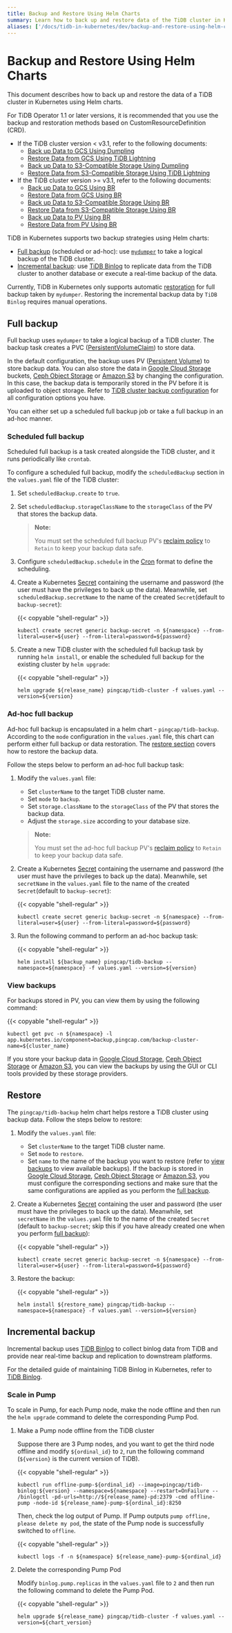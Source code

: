 ```yaml
---
title: Backup and Restore Using Helm Charts
summary: Learn how to back up and restore data of the TiDB cluster in Kubernetes using Helm charts.
aliases: ['/docs/tidb-in-kubernetes/dev/backup-and-restore-using-helm-charts/','/docs/dev/tidb-in-kubernetes/maintain/backup-and-restore/','/docs/v3.0/tidb-in-kubernetes/maintain/backup-and-restore/','/docs/v3.1/tidb-in-kubernetes/maintain/backup-and-restore/']
---
```


# Backup and Restore Using Helm Charts

This document describes how to back up and restore the data of a TiDB cluster in Kubernetes using Helm charts.

For TiDB Operator 1.1 or later versions, it is recommended that you use the backup and restoration methods based on CustomResourceDefinition (CRD).

+ If the TiDB cluster version < v3.1, refer to the following documents:
    - [Back up Data to GCS Using Dumpling](backup-to-gcs.md)
    - [Restore Data from GCS Using TiDB Lightning](restore-from-gcs.md)
    - [Back up Data to S3-Compatible Storage Using Dumpling](backup-to-s3.md)
    - [Restore Data from S3-Compatible Storage Using TiDB Lightning](restore-from-s3.md)
+ If the TiDB cluster version >= v3.1, refer to the following documents:
    - [Back up Data to GCS Using BR](backup-to-gcs-using-br.md)
    - [Restore Data from GCS Using BR](restore-from-gcs-using-br.md)
    - [Back up Data to S3-Compatible Storage Using BR](backup-to-aws-s3-using-br.md)
    - [Restore Data from S3-Compatible Storage Using BR](restore-from-aws-s3-using-br.md)
    - [Back up Data to PV Using BR](backup-to-pv-using-br.md)
    - [Restore Data from PV Using BR](restore-from-pv-using-br.md)

TiDB in Kubernetes supports two backup strategies using Helm charts:

* [Full backup](#full-backup) (scheduled or ad-hoc): use [`mydumper`](https://pingcap.com/docs/stable/reference/tools/mydumper) to take a logical backup of the TiDB cluster.
* [Incremental backup](#incremental-backup): use [TiDB Binlog](https://pingcap.com/docs/stable/tidb-binlog/tidb-binlog-overview/) to replicate data from the TiDB cluster to another database or execute a real-time backup of the data.

Currently, TiDB in Kubernetes only supports automatic [restoration](#restore) for full backup taken by `mydumper`. Restoring the incremental backup data by `TiDB Binlog` requires manual operations.

## Full backup

Full backup uses `mydumper` to take a logical backup of a TiDB cluster. The backup task creates a PVC ([PersistentVolumeClaim](https://kubernetes.io/docs/concepts/storage/persistent-volumes/#persistentvolumeclaims)) to store data.

In the default configuration, the backup uses PV ([Persistent Volume](https://kubernetes.io/docs/concepts/storage/persistent-volumes/#persistent-volumes)) to store backup data. You can also store the data in [Google Cloud Storage](https://cloud.google.com/storage/) buckets, [Ceph Object Storage](https://ceph.com/ceph-storage/object-storage/) or [Amazon S3](https://aws.amazon.com/s3/) by changing the configuration. In this case, the backup data is temporarily stored in the PV before it is uploaded to object storage. Refer to [TiDB cluster backup configuration](configure-backup.md) for all configuration options you have.

You can either set up a scheduled full backup job or take a full backup in an ad-hoc manner.

### Scheduled full backup

Scheduled full backup is a task created alongside the TiDB cluster, and it runs periodically like `crontab`.

To configure a scheduled full backup, modify the `scheduledBackup` section in the `values.yaml` file of the TiDB cluster:

1. Set `scheduledBackup.create` to `true`.
2. Set `scheduledBackup.storageClassName` to the `storageClass` of the PV that stores the backup data.

    > **Note:**
    >
    > You must set the scheduled full backup PV's [reclaim policy](https://kubernetes.io/docs/tasks/administer-cluster/change-pv-reclaim-policy) to `Retain` to keep your backup data safe.

3. Configure `scheduledBackup.schedule` in the [Cron](https://en.wikipedia.org/wiki/Cron) format to define the scheduling.
4. Create a Kubernetes [Secret](https://kubernetes.io/docs/concepts/configuration/secret/) containing the username and password (the user must have the privileges to back up the data). Meanwhile, set `scheduledBackup.secretName` to the name of the created `Secret`(default to `backup-secret`):

    {{< copyable "shell-regular" >}}

    ```shell
    kubectl create secret generic backup-secret -n ${namespace} --from-literal=user=${user} --from-literal=password=${password}
    ```

5. Create a new TiDB cluster with the scheduled full backup task by running `helm install`, or enable the scheduled full backup for the existing cluster by `helm upgrade`:

    {{< copyable "shell-regular" >}}

    ```shell
    helm upgrade ${release_name} pingcap/tidb-cluster -f values.yaml --version=${version}
    ```

### Ad-hoc full backup

Ad-hoc full backup is encapsulated in a helm chart - `pingcap/tidb-backup`. According to the `mode` configuration in the `values.yaml` file, this chart can perform either full backup or data restoration. The [restore section](#restore) covers how to restore the backup data.

Follow the steps below to perform an ad-hoc full backup task:

1. Modify the `values.yaml` file:
    * Set `clusterName` to the target TiDB cluster name.
    * Set `mode` to `backup`.
    * Set `storage.className` to the `storageClass` of the PV that stores the backup data.
    * Adjust the `storage.size` according to your database size.

    > **Note:**
    >
    > You must set the ad-hoc full backup PV's [reclaim policy](https://kubernetes.io/docs/tasks/administer-cluster/change-pv-reclaim-policy) to `Retain` to keep your backup data safe.

2. Create a Kubernetes [Secret](https://kubernetes.io/docs/concepts/configuration/secret/) containing the username and password (the user must have the privileges to back up the data). Meanwhile, set `secretName` in the `values.yaml` file to the name of the created `Secret`(default to `backup-secret`):

    {{< copyable "shell-regular" >}}

    ```shell
    kubectl create secret generic backup-secret -n ${namespace} --from-literal=user=${user} --from-literal=password=${password}
    ```

3. Run the following command to perform an ad-hoc backup task:

    {{< copyable "shell-regular" >}}

    ```shell
    helm install ${backup_name} pingcap/tidb-backup --namespace=${namespace} -f values.yaml --version=${version}
    ```

### View backups

For backups stored in PV, you can view them by using the following command:

{{< copyable "shell-regular" >}}

```shell
kubectl get pvc -n ${namespace} -l app.kubernetes.io/component=backup,pingcap.com/backup-cluster-name=${cluster_name}
```

If you store your backup data in [Google Cloud Storage](https://cloud.google.com/storage/), [Ceph Object Storage](https://ceph.com/ceph-storage/object-storage/) or [Amazon S3](https://aws.amazon.com/s3/), you can view the backups by using the GUI or CLI tools provided by these storage providers.

## Restore

The `pingcap/tidb-backup` helm chart helps restore a TiDB cluster using backup data. Follow the steps below to restore:

1. Modify the `values.yaml` file:
    * Set `clusterName` to the target TiDB cluster name.
    * Set `mode` to `restore`.
    * Set `name` to the name of the backup you want to restore (refer to [view backups](#view-backups) to view available backups). If the backup is stored in [Google Cloud Storage](https://cloud.google.com/storage/), [Ceph Object Storage](https://ceph.com/ceph-storage/object-storage/) or [Amazon S3](https://aws.amazon.com/s3/), you must configure the corresponding sections and make sure that the same configurations are applied as you perform the [full backup](#full-backup).
2. Create a Kubernetes [Secret](https://kubernetes.io/docs/concepts/configuration/secret/) containing the user and password (the user must have the privileges to back up the data). Meanwhile, set `secretName` in the `values.yaml` file to the name of the created `Secret` (default to `backup-secret`; skip this if you have already created one when you perform [full backup](#full-backup)):

    {{< copyable "shell-regular" >}}

    ```shell
    kubectl create secret generic backup-secret -n ${namespace} --from-literal=user=${user} --from-literal=password=${password}
    ```

3. Restore the backup:

    {{< copyable "shell-regular" >}}

    ```shell
    helm install ${restore_name} pingcap/tidb-backup --namespace=${namespace} -f values.yaml --version=${version}
    ```

## Incremental backup

Incremental backup uses [TiDB Binlog](https://pingcap.com/docs/stable/tidb-binlog/tidb-binlog-overview/) to collect binlog data from TiDB and provide near real-time backup and replication to downstream platforms.

For the detailed guide of maintaining TiDB Binlog in Kubernetes, refer to [TiDB Binlog](deploy-tidb-binlog.md).

### Scale in Pump

To scale in Pump, for each Pump node, make the node offline and then run the `helm upgrade` command to delete the corresponding Pump Pod.

1. Make a Pump node offline from the TiDB cluster

    Suppose there are 3 Pump nodes, and you want to get the third node offline and modify `${ordinal_id}` to `2`, run the following command (`${version}` is the current version of TiDB).

    {{< copyable "shell-regular" >}}

    ```shell
    kubectl run offline-pump-${ordinal_id} --image=pingcap/tidb-binlog:${version} --namespace=${namespace} --restart=OnFailure -- /binlogctl -pd-urls=http://${release_name}-pd:2379 -cmd offline-pump -node-id ${release_name}-pump-${ordinal_id}:8250
    ```

    Then, check the log output of Pump. If Pump outputs `pump offline, please delete my pod`, the state of the Pump node is successfully switched to `offline`.

    {{< copyable "shell-regular" >}}

    ```shell
    kubectl logs -f -n ${namespace} ${release_name}-pump-${ordinal_id}
    ```

2. Delete the corresponding Pump Pod

    Modify `binlog.pump.replicas` in the `values.yaml` file to `2` and then run the following command to delete the Pump Pod.

    {{< copyable "shell-regular" >}}

    ```shell
    helm upgrade ${release_name} pingcap/tidb-cluster -f values.yaml --version=${chart_version}
    ```
